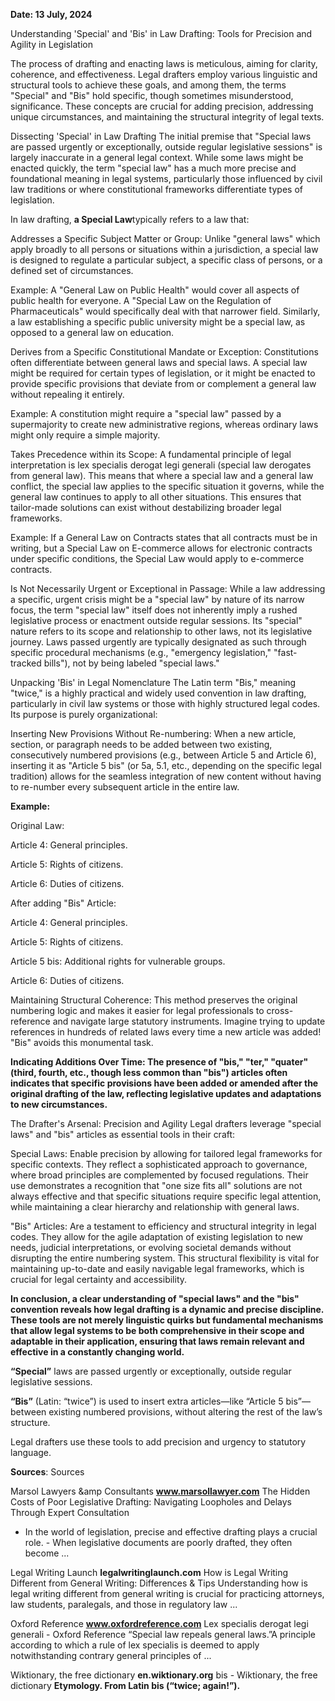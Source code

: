 

**Date: 13 July, 2024** 

Understanding 'Special' and 'Bis' in Law Drafting: Tools for Precision and Agility in Legislation

The process of drafting and enacting laws is meticulous, aiming for clarity, coherence, and effectiveness. Legal drafters employ various linguistic and structural tools to achieve these goals, and among them, the terms "Special" and "Bis" hold specific, though sometimes misunderstood, significance. These concepts are crucial for adding precision, addressing unique circumstances, and maintaining the structural integrity of legal texts.


Dissecting 'Special' in Law Drafting
The initial premise that "Special laws are passed urgently or exceptionally, outside regular legislative sessions" is largely inaccurate in a general legal context. While some laws might be enacted quickly, the term "special law" has a much more precise and foundational meaning in legal systems, particularly those influenced by civil law traditions or where constitutional frameworks differentiate types of legislation.

In law drafting, **a Special Law**typically refers to a law that:

Addresses a Specific Subject Matter or Group: Unlike "general laws" which apply broadly to all persons or situations within a jurisdiction, a special law is designed to regulate a particular subject, a specific class of persons, or a defined set of circumstances.

Example: A "General Law on Public Health" would cover all aspects of public health for everyone. A "Special Law on the Regulation of Pharmaceuticals" would specifically deal with that narrower field. Similarly, a law establishing a specific public university might be a special law, as opposed to a general law on education.

Derives from a Specific Constitutional Mandate or Exception: Constitutions often differentiate between general laws and special laws. A special law might be required for certain types of legislation, or it might be enacted to provide specific provisions that deviate from or complement a general law without repealing it entirely.

Example: A constitution might require a "special law" passed by a supermajority to create new administrative regions, whereas ordinary laws might only require a simple majority.

Takes Precedence within its Scope: A fundamental principle of legal interpretation is lex specialis derogat legi generali (special law derogates from general law). This means that where a special law and a general law conflict, the special law applies to the specific situation it governs, while the general law continues to apply to all other situations. This ensures that tailor-made solutions can exist without destabilizing broader legal frameworks.

Example: If a General Law on Contracts states that all contracts must be in writing, but a Special Law on E-commerce allows for electronic contracts under specific conditions, the Special Law would apply to e-commerce contracts.

Is Not Necessarily Urgent or Exceptional in Passage: While a law addressing a specific, urgent crisis might be a "special law" by nature of its narrow focus, the term "special law" itself does not inherently imply a rushed legislative process or enactment outside regular sessions. Its "special" nature refers to its scope and relationship to other laws, not its legislative journey. Laws passed urgently are typically designated as such through specific procedural mechanisms (e.g., "emergency legislation," "fast-tracked bills"), not by being labeled "special laws."

Unpacking 'Bis' in Legal Nomenclature
The Latin term "Bis," meaning "twice," is a highly practical and widely used convention in law drafting, particularly in civil law systems or those with highly structured legal codes. Its purpose is purely organizational:

Inserting New Provisions Without Re-numbering: When a new article, section, or paragraph needs to be added between two existing, consecutively numbered provisions (e.g., between Article 5 and Article 6), inserting it as "Article 5 bis" (or 5a, 5.1, etc., depending on the specific legal tradition) allows for the seamless integration of new content without having to re-number every subsequent article in the entire law.

**Example:**

Original Law:

Article 4: General principles.

Article 5: Rights of citizens.

Article 6: Duties of citizens.

After adding "Bis" Article:

Article 4: General principles.

Article 5: Rights of citizens.

Article 5 bis: Additional rights for vulnerable groups.

Article 6: Duties of citizens.

Maintaining Structural Coherence: This method preserves the original numbering logic and makes it easier for legal professionals to cross-reference and navigate large statutory instruments. Imagine trying to update references in hundreds of related laws every time a new article was added! "Bis" avoids this monumental task.

**Indicating Additions Over Time: The presence of "bis," "ter," "quater" (third, fourth, etc., though less common than "bis") articles often indicates that specific provisions have been added or amended after the original drafting of the law, reflecting legislative updates and adaptations to new circumstances.**

The Drafter's Arsenal: Precision and Agility
Legal drafters leverage "special laws" and "bis" articles as essential tools in their craft:

Special Laws: Enable precision by allowing for tailored legal frameworks for specific contexts. They reflect a sophisticated approach to governance, where broad principles are complemented by focused regulations. Their use demonstrates a recognition that "one size fits all" solutions are not always effective and that specific situations require specific legal attention, while maintaining a clear hierarchy and relationship with general laws.

"Bis" Articles: Are a testament to efficiency and structural integrity in legal codes. They allow for the agile adaptation of existing legislation to new needs, judicial interpretations, or evolving societal demands without disrupting the entire numbering system. This structural flexibility is vital for maintaining up-to-date and easily navigable legal frameworks, which is crucial for legal certainty and accessibility.

**In conclusion, a clear understanding of "special laws" and the "bis" convention reveals how legal drafting is a dynamic and precise discipline. These tools are not merely linguistic quirks but fundamental mechanisms that allow legal systems to be both comprehensive in their scope and adaptable in their application, ensuring that laws remain relevant and effective in a constantly changing world.**

**“Special”** laws are passed urgently or exceptionally, outside regular legislative sessions.

**“Bis”** (Latin: “twice”) is used to insert extra articles—like “Article 5 bis”—between existing numbered provisions, without altering the rest of the law’s structure.

Legal drafters use these tools to add precision and urgency to statutory language.

**Sources**: Sources


Marsol Lawyers &amp Consultants
**www.marsollawyer.com**
The Hidden Costs of Poor Legislative Drafting: Navigating Loopholes and Delays Through Expert Consultation
- In the world of legislation, precise and effective drafting plays a crucial role. - When legislative documents are poorly drafted, they often become ...

Legal Writing Launch
**legalwritinglaunch.com**
How is Legal Writing Different from General Writing: Differences & Tips
Understanding how is legal writing different from general writing is crucial for practicing attorneys, law students, paralegals, and those in regulatory law ...

Oxford Reference
**www.oxfordreference.com**
Lex specialis derogat legi generali - Oxford Reference
“Special law repeals general laws.”A principle according to which a rule of lex specialis is deemed to apply notwithstanding contrary general principles of ...

Wiktionary, the free dictionary
**en.wiktionary.org**
bis - Wiktionary, the free dictionary
**Etymology. From Latin bis (“twice; again!”).**
